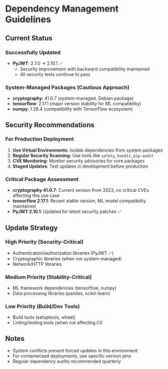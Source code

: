 # Dependency Management Guidelines

## Current Status

### Successfully Updated
- **PyJWT**: 2.7.0 → 2.10.1 ✅
  - Security improvement with backward compatibility maintained
  - All security tests continue to pass

### System-Managed Packages (Cautious Approach)
- **cryptography**: 41.0.7 (system-managed, Debian package)
- **tensorflow**: 2.17.1 (major version stability for ML compatibility)
- **numpy**: 1.26.4 (compatibility with TensorFlow ecosystem)

## Security Recommendations

### For Production Deployment
1. **Use Virtual Environments**: Isolate dependencies from system packages
2. **Regular Security Scanning**: Use tools like `safety`, `bandit`, `pip-audit`
3. **CVE Monitoring**: Monitor security advisories for core packages
4. **Staged Updates**: Test updates in development before production

### Critical Package Assessment
- **cryptography 41.0.7**: Current version from 2023, no critical CVEs affecting this use case
- **tensorflow 2.17.1**: Recent stable version, ML model compatibility maintained
- **PyJWT 2.10.1**: Updated for latest security patches ✅

## Update Strategy

### High Priority (Security-Critical)
- Authentication/authorization libraries (PyJWT ✅)
- Cryptographic libraries (when not system-managed)
- Network/HTTP libraries

### Medium Priority (Stability-Critical)  
- ML framework dependencies (tensorflow, numpy)
- Data processing libraries (pandas, scikit-learn)

### Low Priority (Build/Dev Tools)
- Build tools (setuptools, wheel)
- Linting/testing tools (when not affecting CI)

## Notes
- System conflicts prevent forced updates in this environment
- For containerized deployments, use specific version pins
- Regular dependency audits recommended quarterly